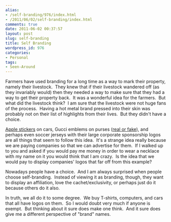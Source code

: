 ```yaml
---
alias:
- /self-branding/976/index.html
- /2011/06/02/self-branding/index.html
comments: true
date: 2011-06-02 00:37:57
layout: post
slug: self-branding
title: Self Branding
wordpress_id: 976
categories:
- Personal
tags:
- Seen-Around
---
```


Farmers have used branding for a long time as a way to mark their property, namely their livestock.  They knew that if their livestock wandered off (as they invariably would) then they needed a way to make sure that they had a way to get their property back.  It was a wonderful idea for the farmers.  But what did the livestock think?  I am sure that the livestock were not huge fans of the process.  Having a hot metal brand pressed into their skin was probably not on their list of highlights from their lives.  But they didn't have a choice.

[Apple stickers](http://www.goingthewongway.com/179/applegeeks-coachgirls/) on cars, Gucci emblems on purses ([real or fake](http://www.goingthewongway.com/70/even-worse-than-at-first-glance/)), and perhaps even soccer jerseys with their large corporate sponsorship logos are all things that seem to follow this idea.  It's a strange idea really because we are paying companies so that we can advertise for them.  If I walked up to you and asked if you would pay me money in order to wear a necklace with my name on it you would think that I am crazy.  Is the idea that we would pay to display companies' logos that far off from this example?

Nowadays people have a choice.  And I am always surprised when people  choose self-branding.  Instead of viewing it as branding, though, they want to display an affiliation, love the cachet/exclusivity, or perhaps just do it because  others do it also.

In truth, we all do it to some degree.  We buy T-shirts, computers, and cars that all have logos on them.  So I would doubt very much if anyone is exempt.  But thinking about it sure does make one think.  And it sure does give me a different perspective of "brand" names.
